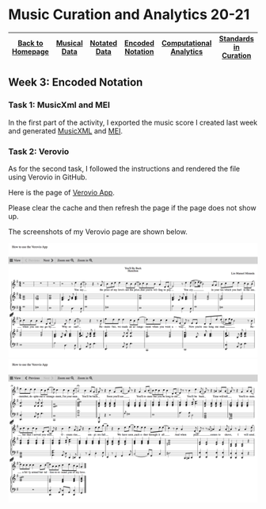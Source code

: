 # Music Curation and Analytics 20-21

| [Back to Homepage](https://github.com/chenjcharlotte/MCA-2020/blob/master/README.md) | [Musical Data](https://github.com/chenjcharlotte/MCA-2020/blob/master/weeklyTasks/week1.md) | [Notated Data](https://github.com/chenjcharlotte/MCA-2020/blob/master/weeklyTasks/week2.md) | [Encoded Notation](https://github.com/chenjcharlotte/MCA-2020/blob/master/weeklyTasks/week3.md) | [Computational Analytics](https://github.com/chenjcharlotte/MCA-2020/blob/master/weeklyTasks/week4.md) | [Standards in Curation](https://github.com/chenjcharlotte/MCA-2020/blob/master/weeklyTasks/week5.md) |
|---|---|---|---|---|---|


## Week 3: Encoded Notation

### Task 1: MusicXml and MEI 

In the first part of the activity, I exported the music score I created last week and generated [MusicXML](https://github.com/chenjcharlotte/MCA-2020/blob/master/data/You'll_Be_Back.musicxml) and [MEI](https://github.com/chenjcharlotte/MCA-2020/blob/master/data/Youll_Be_Back.mei). 

### Task 2: Verovio 

As for the second task, I followed the instructions and rendered the file using Verovio in GitHub.

Here is the page of [Verovio App](https://chenjcharlotte.github.io/MCA-2020/verovio.html). 

Please clear the cache and then refresh the page if the page does not show up.  

The screenshots of my Verovio page are shown below. 

<p align="center">
<img src="https://github.com/chenjcharlotte/MCA-2020/blob/master/images/week3Veroviopage1.png" width="800">
<img src="https://github.com/chenjcharlotte/MCA-2020/blob/master/images/week3Veroviopage2.png" width="800">
</p>
